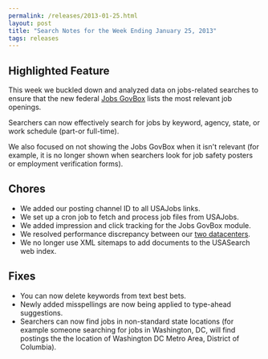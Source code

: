 ```yaml
---
permalink: /releases/2013-01-25.html
layout: post
title: "Search Notes for the Week Ending January 25, 2013"
tags: releases
---
```

<h2>Highlighted Feature</h2>
<p>This week we buckled down and analyzed data on jobs-related searches to ensure that the new federal <a href="/manual/govbox-jobs.html">Jobs GovBox</a> lists the <span>most relevant </span><span>job openings. </span></p>
<p>Searchers can now effectively search for jobs by keyword, agency, state, or work schedule (part-or full-time).</p>
<p>We also focused on not showing the Jobs GovBox when it isn't relevant (for example, it is no longer shown when searchers look for job safety posters or employment verification forms).</p>
<h2>Chores</h2>
<ul><li><span>We added our posting channel ID to all USAJobs links.</span></li>
<li><span>We set up a cron job to fetch and process job files from USAJobs.</span></li>
<li><span>We added impression and click tracking for the Jobs GovBox module.</span></li>
<li><span>We resolved performance discrepancy between our <a href="/releases/2012-10-19.html">two datacenters</a>.</span></li>
<li><span>We no longer use XML sitemaps to add documents to the USASearch web index.</span></li>
</ul><h2>Fixes</h2>
<ul><li><span>You can now delete keywords from text best bets.</span></li>
<li><span>Newly added misspellings are now being applied to type-ahead suggestions.</span></li>
<li><span><span>Searchers can now find jobs in non-standard state locations (for example someone searching for jobs in Washington, DC, will find postings the the location of Washington DC Metro Area, District of Columbia)</span><span>.</span></span></li>
</ul>
